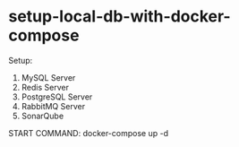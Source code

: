 # setup-local-db-with-docker-compose

Setup:

1. MySQL Server
2. Redis Server
3. PostgreSQL Server
4. RabbitMQ Server
5. SonarQube

START COMMAND:
docker-compose up -d
